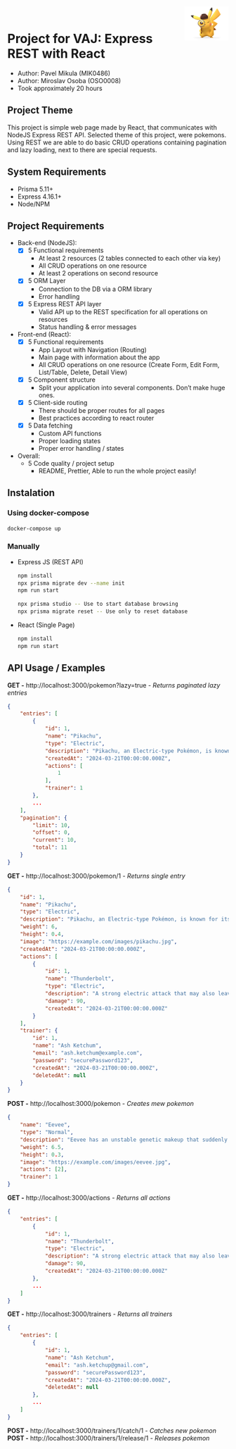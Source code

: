 <img width="20%" src="assets/icon.png" align="right" alt="Icon">
<br>

# Project for VAJ: Express REST with React
- Author: Pavel Mikula (MIK0486)
- Author: Miroslav Osoba (OSO0008)
- Took approximately 20 hours

## Project Theme
This project is simple web page made by React, that communicates with NodeJS Express REST API.
Selected theme of this project, were pokemons. Using REST we are able to do basic CRUD operations containing pagination and lazy loading, next to there are special requests.

## System Requirements
- Prisma 5.11+
- Express 4.16.1+
- Node/NPM

## Project Requirements
- Back-end (NodeJS):
    - [x] 5 Functional requirements
        - At least 2 resources (2 tables connected to each other via key)
        - All CRUD operations on one resource
        - At least 2 operations on second resource
    - [x] 5 ORM Layer
        - Connection to the DB via a ORM library 
        - Error handling
    - [x] 5 Express REST API layer 
        - Valid API up to the REST specification for all operations on resources
        - Status handling & error messages
- Front-end (React):
    - [x] 5 Functional requirements
        - App Layout with Navigation (Routing)
        - Main page with information about the app
        - All CRUD operations on one resource (Create Form, Edit Form, List/Table, Delete, Detail View) 
    - [x] 5 Component structure
        - Split your application into several components. Don’t make huge ones. 
    - [x] 5 Client-side routing
        - There should be proper routes for all pages
        - Best practices according to react router 
    - [x] 5 Data fetching
        - Custom API functions
        - Proper loading states
        - Proper error handling / states 
- Overall:
    - 5 Code quality / project setup
        - README, Prettier, Able to run the whole project easily! 

## Instalation
### Using docker-compose
```bash
docker-compose up
```

### Manually
* Express JS (REST API)
    ```bash
    npm install
    npx prisma migrate dev --name init
    npm run start
    ```
    ```bash
    npx prisma studio -- Use to start database browsing
    npx prisma migrate reset -- Use only to reset database
    ```

* React (Single Page)
    ```bash
    npm install
    npm run start
    ```

## API Usage / Examples
**GET -** http://localhost:3000/pokemon?lazy=true - *Returns paginated lazy entries*
```json
{
    "entries": [
        {
            "id": 1,
            "name": "Pikachu",
            "type": "Electric",
            "description": "Pikachu, an Electric-type Pokémon, is known for its ability to generate powerful electric shocks. It's friendly and easily recognizable by its yellow fur and lightning-shaped tail.",
            "createdAt": "2024-03-21T00:00:00.000Z",
            "actions": [
                1
            ],
            "trainer": 1
        },
        ...
    ],
    "pagination": {
        "limit": 10,
        "offset": 0,
        "current": 10,
        "total": 11
    }
}
```
**GET -** http://localhost:3000/pokemon/1 - *Returns single entry*
```json
{
    "id": 1,
    "name": "Pikachu",
    "type": "Electric",
    "description": "Pikachu, an Electric-type Pokémon, is known for its ability to generate powerful electric shocks. It's friendly and easily recognizable by its yellow fur and lightning-shaped tail.",
    "weight": 6,
    "height": 0.4,
    "image": "https://example.com/images/pikachu.jpg",
    "createdAt": "2024-03-21T00:00:00.000Z",
    "actions": [
        {
            "id": 1,
            "name": "Thunderbolt",
            "type": "Electric",
            "description": "A strong electric attack that may also leave the target with paralysis.",
            "damage": 90,
            "createdAt": "2024-03-21T00:00:00.000Z"
        }
    ],
    "trainer": {
        "id": 1,
        "name": "Ash Ketchum",
        "email": "ash.ketchum@example.com",
        "password": "securePassword123",
        "createdAt": "2024-03-21T00:00:00.000Z",
        "deletedAt": null
    }
}
```
**POST -**  http://localhost:3000/pokemon - *Creates mew pokemon*
```json
{
    "name": "Eevee",
    "type": "Normal",
    "description": "Eevee has an unstable genetic makeup that suddenly mutates due to the environment in which it lives. Radiation from various stones causes this Pokémon to evolve.",
    "weight": 6.5,
    "height": 0.3,
    "image": "https://example.com/images/eevee.jpg",
    "actions": [2],
    "trainer": 1
}
```
**GET -** http://localhost:3000/actions - *Returns all actions*
```json
{
    "entries": [
        {
            "id": 1,
            "name": "Thunderbolt",
            "type": "Electric",
            "description": "A strong electric attack that may also leave the target with paralysis.",
            "damage": 90,
            "createdAt": "2024-03-21T00:00:00.000Z"
        },
        ...
    ]
}
```
**GET -** http://localhost:3000/trainers - *Returns all trainers*
```json
{
    "entries": [
        {
            "id": 1,
            "name": "Ash Ketchum",
            "email": "ash.ketchup@gmail.com",
            "password": "securePassword123",
            "createdAt": "2024-03-21T00:00:00.000Z",
            "deletedAt": null
        },
        ...
    ]
}
```
**POST -** http://localhost:3000/trainers/1/catch/1 - *Catches new pokemon* <br>
**POST -** http://localhost:3000/trainers/1/release/1 - *Releases pokemon*
